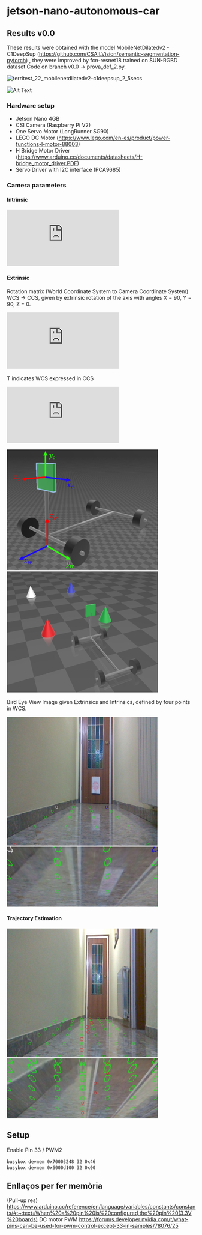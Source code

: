 # jetson-nano-autonomous-car
## Results v0.0
These results were obtained with the model MobileNetDilatedv2 - C1DeepSup (https://github.com/CSAILVision/semantic-segmentation-pytorch) , they were improved by fcn-resnet18 trained on SUN-RGBD dataset  Code on branch v0.0 -> prova_def_2.py.

![territest_22_mobilenetdilatedv2-c1deepsup_2_5secs](https://user-images.githubusercontent.com/29488113/71564560-9b0c0900-2a57-11ea-9d65-6714fe532121.jpeg)

![Alt Text](/imgs/terrinus_v00_Trim_0.gif)

### Hardware setup 

 * Jetson Nano 4GB
 * CSI Camera (Raspberry Pi V2)
 * One Servo Motor (LongRunner SG90)
 * LEGO DC Motor (https://www.lego.com/en-es/product/power-functions-l-motor-88003) 
 * H Bridge Motor Driver (https://www.arduino.cc/documents/datasheets/H-bridge_motor_driver.PDF)
 * Servo Driver with I2C interface (PCA9685)

### Camera parameters

#### Intrinsic

![equation](https://latex.codecogs.com/gif.latex?K%20%3D%20%5Cbegin%7Bpmatrix%7D%20676.74%20%26%200%20%26%20317.4%5C%5C%200%20%26%20863.29%20%26%20252.459%5C%5C%200%20%26%200%20%26%201%20%5Cend%7Bpmatrix%7D)

#### Extrinsic

Rotation matrix (World Coordinate System to Camera Coordinate System) WCS -> CCS, given by extrinsic rotation of the axis with angles X = 90, Y = 90, Z = 0.

![equation](https://latex.codecogs.com/gif.latex?R%20%3D%20%5Cbegin%7Bpmatrix%7D%200%20%26%201%20%26%200%5C%5C%200%20%26%200%20%26%20-1%5C%5C%20-1%20%26%200%20%26%200%20%5Cend%7Bpmatrix%7D)

T indicates WCS expressed in CCS

![equation](https://latex.codecogs.com/gif.latex?T%20%3D%20%5Cbegin%7Bpmatrix%7D%200%5C%5C%20-0.17%5C%5C%200%20%5Cend%7Bpmatrix%7D)

<img src="/imgs/terrinus_3d_model.PNG" width="403" height="322"/> <img src="/imgs/terrinus_BEV_3D.PNG" width="403" height="322"/>

Bird Eye View Image given Extrinsics and Intrinsics, defined by four points in WCS.

<img src="/imgs/grid.jpeg" width="402" height="343"/> <img src="/imgs/grid_BEV.jpeg" width="403" height="160"/>

#### Trajectory Estimation

<img src="/imgs/grid_img_trajectory.jpeg" width="402" height="343"/> <img src="/imgs/grid_BEV_trajectory.jpeg" width="403" height="160"/>

## Setup
Enable Pin 33 / PWM2
```
busybox devmem 0x70003248 32 0x46
busybox devmem 0x6000d100 32 0x00
```


## Enllaços per fer memòria 
(Pull-up res)
https://www.arduino.cc/reference/en/language/variables/constants/constants/#:~:text=When%20a%20pin%20is%20configured,the%20pin%20(3.3V%20boards)
DC motor PWM
https://forums.developer.nvidia.com/t/what-pins-can-be-used-for-pwm-control-except-33-in-samples/78076/25

